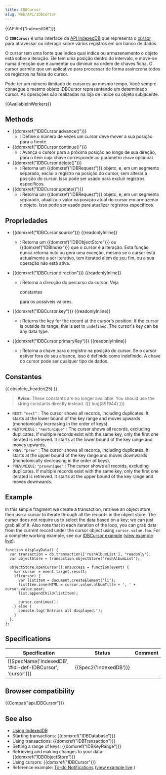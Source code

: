 ```yaml
---
title: IDBCursor
slug: Web/API/IDBCursor
---
```


{{APIRef("IndexedDB")}}

O **`IDBCursor`** é uma interface da [API IndexedDB](/pt-BR/docs/IndexedDB) que representa o [cursor](/pt-BR/docs/IndexedDB/Basic_Concepts_Behind_IndexedDB#gloss_cursor) para atravessar ou interagir sobre vários registros em um banco de dados.

O cursor tem uma fonte que indica qual índice ou armazenamento o objeto está sobre a iteração. Ele tem uma posição dentro do intervalo, e move-se numa direcção que é aumentar ou diminuir na ordem de chaves ficha. O cursor permite que um aplicativo para processar de forma assíncrona todos os registros na faixa do cursor.

Pode ter um número ilimitado de cursores ao mesmo tempo. Você sempre consegue o mesmo objeto IDBCursor representando um determinado cursor. As operações são realizadas na loja de índice ou objeto subjacente.

{{AvailableInWorkers}}

## Methods

- {{domxref("IDBCursor.advance()")}}
  - : Define o número de vezes um cursor deve mover a sua posição para a frente.
- {{domxref("IDBCursor.continue()")}}
  - : Avança o cursor para a próxima posição ao longo de sua direção, para o item cuja chave corresponde ao parâmetro `chave` opcional.
- {{domxref("IDBCursor.delete()")}}
  - : Retorna um {{domxref("IDBRequest")}} objeto, e, em um segmento separado, exclui o registro na posição do cursor, sem alterar a posição do cursor. Isso pode ser usado para excluir registros específicos.
- {{domxref("IDBCursor.update()")}}
  - : Retorna um {{domxref("IDBRequest")}} objeto, e, em um segmento separado, atualiza o valor na posição atual do cursor em armazenar o objeto. Isso pode ser usado para atualizar registros específicos.

## Propriedades

- {{domxref("IDBCursor.source")}} {{readonlyInline}}
  - : Retorna um {{domxref("IDBObjectStore")}} ou {{domxref("IDBIndex")}} que o cursor é a iteração. Esta função nunca retorna nulo ou gera uma exceção, mesmo se o cursor está actualmente a ser iterativo, tem iterated além de seu fim, ou a sua operação não está ativa.
- {{domxref("IDBCursor.direction")}} {{readonlyInline}}

  - : Retorna a direcção do percurso do cursor. Veja

    constantes

    para os possíveis valores.

- {{domxref("IDBCursor.key")}} {{readonlyInline}}
  - : Returns the key for the record at the cursor's position. If the cursor is outside its range, this is set to `undefined`. The cursor's key can be any data type.
- {{domxref("IDBCursor.primaryKey")}} {{readonlyInline}}
  - : Retorna a chave para o registro na posição do cursor. Se o cursor estiver fora do seu alcance, isso é definido como indefinido. A chave do cursor pode ser qualquer tipo de dados.

## Constantes

{{ obsolete_header(25) }}

> **Aviso:** These constants are no longer available. You should use the string constants directly instead. ({{ bug(891944) }})

- `NEXT`: `"next"` : The cursor shows all records, including duplicates. It starts at the lower bound of the key range and moves upwards (monotonically increasing in the order of keys).
- `NEXTUNIQUE` : `"nextunique"` : The cursor shows all records, excluding duplicates. If multiple records exist with the same key, only the first one iterated is retrieved. It starts at the lower bound of the key range and moves upwards.
- `PREV`: `"prev"` : The cursor shows all records, including duplicates. It starts at the upper bound of the key range and moves downwards (monotonically decreasing in the order of keys).
- `PREVUNIQUE`: `"prevunique"` : The cursor shows all records, excluding duplicates. If multiple records exist with the same key, only the first one iterated is retrieved. It starts at the upper bound of the key range and moves downwards.

## Example

In this simple fragment we create a transaction, retrieve an object store, then use a cursor to iterate through all the records in the object store. The cursor does not require us to select the data based on a key; we can just grab all of it. Also note that in each iteration of the loop, you can grab data from the current record under the cursor object using `cursor.value.foo`. For a complete working example, see our [IDBCursor example](https://github.com/mdn/dom-examples/tree/main/indexeddb-examples/idbcursor) ([view example live](http://mdn.github.io/dom-examples/indexeddb-examples/idbcursor/)).

```
function displayData() {
  var transaction = db.transaction(['rushAlbumList'], "readonly");
  var objectStore = transaction.objectStore('rushAlbumList');

  objectStore.openCursor().onsuccess = function(event) {
    var cursor = event.target.result;
    if(cursor) {
      var listItem = document.createElement('li');
      listItem.innerHTML = cursor.value.albumTitle + ', ' + cursor.value.year;
      list.appendChild(listItem);

      cursor.continue();
    } else {
      console.log('Entries all displayed.');
    }
  };
};
```

## Specifications

| Specification                                                                | Status                       | Comment |
| ---------------------------------------------------------------------------- | ---------------------------- | ------- |
| {{SpecName('IndexedDB', '#idl-def-IDBCursor', 'cursor')}} | {{Spec2('IndexedDB')}} |         |

## Browser compatibility

{{Compat("api.IDBCursor")}}

## See also

- [Using IndexedDB](/pt-BR/docs/Web/API/IndexedDB_API/Using_IndexedDB)
- Starting transactions: {{domxref("IDBDatabase")}}
- Using transactions: {{domxref("IDBTransaction")}}
- Setting a range of keys: {{domxref("IDBKeyRange")}}
- Retrieving and making changes to your data: {{domxref("IDBObjectStore")}}
- Using cursors: {{domxref("IDBCursor")}}
- Reference example: [To-do Notifications](https://github.com/mdn/to-do-notifications/tree/gh-pages) ([view example live](http://mdn.github.io/to-do-notifications/).)
